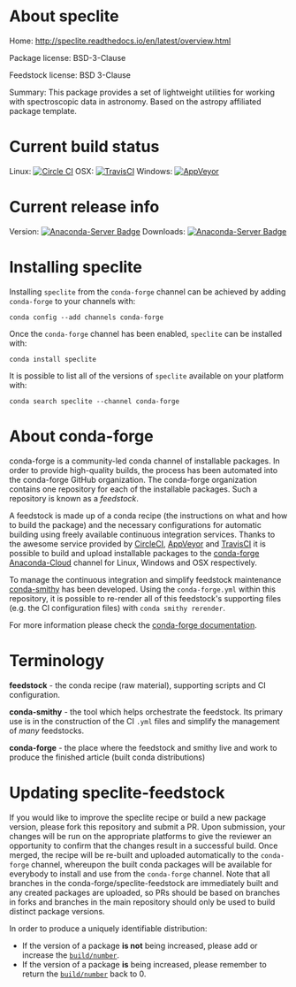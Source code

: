 About speclite
==============

Home: http://speclite.readthedocs.io/en/latest/overview.html

Package license: BSD-3-Clause

Feedstock license: BSD 3-Clause

Summary: This package provides a set of lightweight utilities for working with spectroscopic data in astronomy. Based on the astropy affiliated package template.



Current build status
====================

Linux: [![Circle CI](https://circleci.com/gh/conda-forge/speclite-feedstock.svg?style=shield)](https://circleci.com/gh/conda-forge/speclite-feedstock)
OSX: [![TravisCI](https://travis-ci.org/conda-forge/speclite-feedstock.svg?branch=master)](https://travis-ci.org/conda-forge/speclite-feedstock)
Windows: [![AppVeyor](https://ci.appveyor.com/api/projects/status/github/conda-forge/speclite-feedstock?svg=True)](https://ci.appveyor.com/project/conda-forge/speclite-feedstock/branch/master)

Current release info
====================
Version: [![Anaconda-Server Badge](https://anaconda.org/conda-forge/speclite/badges/version.svg)](https://anaconda.org/conda-forge/speclite)
Downloads: [![Anaconda-Server Badge](https://anaconda.org/conda-forge/speclite/badges/downloads.svg)](https://anaconda.org/conda-forge/speclite)

Installing speclite
===================

Installing `speclite` from the `conda-forge` channel can be achieved by adding `conda-forge` to your channels with:

```
conda config --add channels conda-forge
```

Once the `conda-forge` channel has been enabled, `speclite` can be installed with:

```
conda install speclite
```

It is possible to list all of the versions of `speclite` available on your platform with:

```
conda search speclite --channel conda-forge
```


About conda-forge
=================

conda-forge is a community-led conda channel of installable packages.
In order to provide high-quality builds, the process has been automated into the
conda-forge GitHub organization. The conda-forge organization contains one repository
for each of the installable packages. Such a repository is known as a *feedstock*.

A feedstock is made up of a conda recipe (the instructions on what and how to build
the package) and the necessary configurations for automatic building using freely
available continuous integration services. Thanks to the awesome service provided by
[CircleCI](https://circleci.com/), [AppVeyor](http://www.appveyor.com/)
and [TravisCI](https://travis-ci.org/) it is possible to build and upload installable
packages to the [conda-forge](https://anaconda.org/conda-forge)
[Anaconda-Cloud](http://docs.anaconda.org/) channel for Linux, Windows and OSX respectively.

To manage the continuous integration and simplify feedstock maintenance
[conda-smithy](http://github.com/conda-forge/conda-smithy) has been developed.
Using the ``conda-forge.yml`` within this repository, it is possible to re-render all of
this feedstock's supporting files (e.g. the CI configuration files) with ``conda smithy rerender``.

For more information please check the [conda-forge documentation](https://conda-forge.org/docs/).

Terminology
===========

**feedstock** - the conda recipe (raw material), supporting scripts and CI configuration.

**conda-smithy** - the tool which helps orchestrate the feedstock.
                   Its primary use is in the construction of the CI ``.yml`` files
                   and simplify the management of *many* feedstocks.

**conda-forge** - the place where the feedstock and smithy live and work to
                  produce the finished article (built conda distributions)


Updating speclite-feedstock
===========================

If you would like to improve the speclite recipe or build a new
package version, please fork this repository and submit a PR. Upon submission,
your changes will be run on the appropriate platforms to give the reviewer an
opportunity to confirm that the changes result in a successful build. Once
merged, the recipe will be re-built and uploaded automatically to the
`conda-forge` channel, whereupon the built conda packages will be available for
everybody to install and use from the `conda-forge` channel.
Note that all branches in the conda-forge/speclite-feedstock are
immediately built and any created packages are uploaded, so PRs should be based
on branches in forks and branches in the main repository should only be used to
build distinct package versions.

In order to produce a uniquely identifiable distribution:
 * If the version of a package **is not** being increased, please add or increase
   the [``build/number``](http://conda.pydata.org/docs/building/meta-yaml.html#build-number-and-string).
 * If the version of a package **is** being increased, please remember to return
   the [``build/number``](http://conda.pydata.org/docs/building/meta-yaml.html#build-number-and-string)
   back to 0.